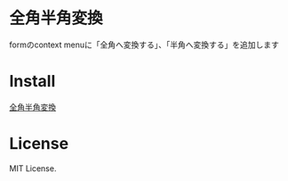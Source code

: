 全角半角変換
=======================

formのcontext menuに「全角へ変換する」、「半角へ変換する」を追加します

Install
=======================
[全角半角変換](https://chrome.google.com/webstore/detail/%E5%85%A8%E8%A7%92%E5%8D%8A%E8%A7%92%E5%A4%89%E6%8F%9B/bhmncdeedgcnhlooooafeibcdlilfdml/related)

License
=======================
MIT License.
